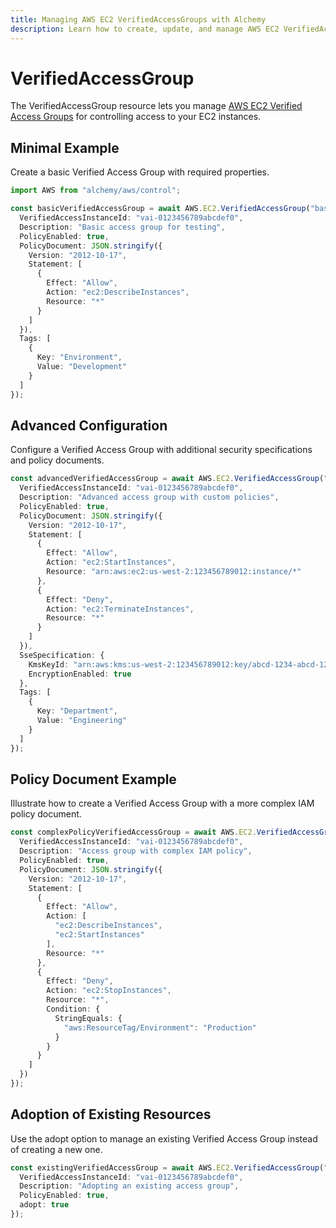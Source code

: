```yaml
---
title: Managing AWS EC2 VerifiedAccessGroups with Alchemy
description: Learn how to create, update, and manage AWS EC2 VerifiedAccessGroups using Alchemy Cloud Control.
---
```


# VerifiedAccessGroup

The VerifiedAccessGroup resource lets you manage [AWS EC2 Verified Access Groups](https://docs.aws.amazon.com/ec2/latest/userguide/) for controlling access to your EC2 instances.

## Minimal Example

Create a basic Verified Access Group with required properties.

```ts
import AWS from "alchemy/aws/control";

const basicVerifiedAccessGroup = await AWS.EC2.VerifiedAccessGroup("basicAccessGroup", {
  VerifiedAccessInstanceId: "vai-0123456789abcdef0",
  Description: "Basic access group for testing",
  PolicyEnabled: true,
  PolicyDocument: JSON.stringify({
    Version: "2012-10-17",
    Statement: [
      {
        Effect: "Allow",
        Action: "ec2:DescribeInstances",
        Resource: "*"
      }
    ]
  }),
  Tags: [
    {
      Key: "Environment",
      Value: "Development"
    }
  ]
});
```

## Advanced Configuration

Configure a Verified Access Group with additional security specifications and policy documents.

```ts
const advancedVerifiedAccessGroup = await AWS.EC2.VerifiedAccessGroup("advancedAccessGroup", {
  VerifiedAccessInstanceId: "vai-0123456789abcdef0",
  Description: "Advanced access group with custom policies",
  PolicyEnabled: true,
  PolicyDocument: JSON.stringify({
    Version: "2012-10-17",
    Statement: [
      {
        Effect: "Allow",
        Action: "ec2:StartInstances",
        Resource: "arn:aws:ec2:us-west-2:123456789012:instance/*"
      },
      {
        Effect: "Deny",
        Action: "ec2:TerminateInstances",
        Resource: "*"
      }
    ]
  }),
  SseSpecification: {
    KmsKeyId: "arn:aws:kms:us-west-2:123456789012:key/abcd-1234-abcd-1234-abcd1234",
    EncryptionEnabled: true
  },
  Tags: [
    {
      Key: "Department",
      Value: "Engineering"
    }
  ]
});
```

## Policy Document Example

Illustrate how to create a Verified Access Group with a more complex IAM policy document.

```ts
const complexPolicyVerifiedAccessGroup = await AWS.EC2.VerifiedAccessGroup("complexPolicyAccessGroup", {
  VerifiedAccessInstanceId: "vai-0123456789abcdef0",
  Description: "Access group with complex IAM policy",
  PolicyEnabled: true,
  PolicyDocument: JSON.stringify({
    Version: "2012-10-17",
    Statement: [
      {
        Effect: "Allow",
        Action: [
          "ec2:DescribeInstances",
          "ec2:StartInstances"
        ],
        Resource: "*"
      },
      {
        Effect: "Deny",
        Action: "ec2:StopInstances",
        Resource: "*",
        Condition: {
          StringEquals: {
            "aws:ResourceTag/Environment": "Production"
          }
        }
      }
    ]
  })
});
```

## Adoption of Existing Resources

Use the adopt option to manage an existing Verified Access Group instead of creating a new one.

```ts
const existingVerifiedAccessGroup = await AWS.EC2.VerifiedAccessGroup("existingAccessGroup", {
  VerifiedAccessInstanceId: "vai-0123456789abcdef0",
  Description: "Adopting an existing access group",
  PolicyEnabled: true,
  adopt: true
});
```